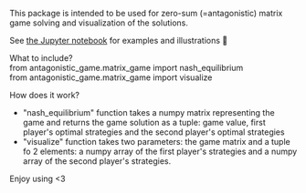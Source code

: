 This package is intended to be used for zero-sum (=antagonistic) matrix game solving and visualization of the solutions. <br>

See [the Jupyter notebook](https://github.com/oscar-foxtrot/antagonistic_game_solver/blob/main/Workflow.ipynb) for examples and illustrations 🎨 <br>

What to include? <br>
from antagonistic_game.matrix_game import nash_equilibrium <br>
from antagonistic_game.matrix_game import visualize <br>

How does it work?
- "nash_equilibrium" function takes a numpy matrix representing the game and returns the game solution as a tuple: game value, first player's optimal strategies and the second player's optimal strategies <br>
- "visualize" function takes two parameters: the game matrix and a tuple fo 2 elements: a numpy array of the first player's strategies and a numpy array of the second player's strategies. <br>

Enjoy using <3

